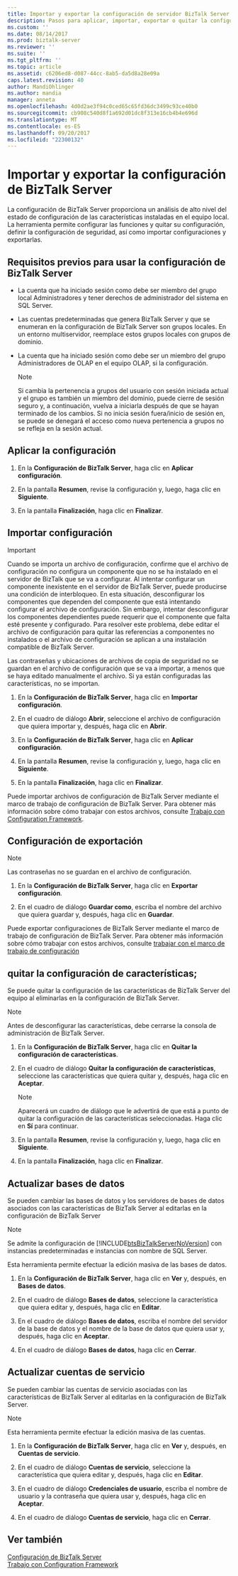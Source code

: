 ```yaml
---
title: Importar y exportar la configuración de servidor BizTalk Server | Documentos de Microsoft
description: Pasos para aplicar, importar, exportar o quitar la configuración de los componentes y actualizar las bases de datos y las cuentas de servicio de BizTalk Server
ms.custom: ''
ms.date: 08/14/2017
ms.prod: biztalk-server
ms.reviewer: ''
ms.suite: ''
ms.tgt_pltfrm: ''
ms.topic: article
ms.assetid: c6206ed8-d087-44cc-8ab5-da5d8a28e09a
caps.latest.revision: 40
author: MandiOhlinger
ms.author: mandia
manager: anneta
ms.openlocfilehash: 4d0d2ae3f94c0ced65c65fd36dc3499c93ce40b0
ms.sourcegitcommit: cb908c540d8f1a692d01dc8f313e16cb4b4e696d
ms.translationtype: MT
ms.contentlocale: es-ES
ms.lasthandoff: 09/20/2017
ms.locfileid: "22300132"
---
```

# <a name="import-and-export-biztalk-server-configuration"></a>Importar y exportar la configuración de BizTalk Server
La configuración de BizTalk Server proporciona un análisis de alto nivel del estado de configuración de las características instaladas en el equipo local. La herramienta permite configurar las funciones y quitar su configuración, definir la configuración de seguridad, así como importar configuraciones y exportarlas.  
  
## <a name="prerequisites-to-use-the-biztalk-server-configuration"></a>Requisitos previos para usar la configuración de BizTalk Server  
   
-   La cuenta que ha iniciado sesión como debe ser miembro del grupo local Administradores y tener derechos de administrador del sistema en SQL Server.  
  
-   Las cuentas predeterminadas que genera BizTalk Server y que se enumeran en la configuración de BizTalk Server son grupos locales. En un entorno multiservidor, reemplace estos grupos locales con grupos de dominio.  
  
-   La cuenta que ha iniciado sesión como debe ser un miembro del grupo Administradores de OLAP en el equipo OLAP, si la configuración.  
  
    > [!NOTE]
    >  Si cambia la pertenencia a grupos del usuario con sesión iniciada actual y el grupo es también un miembro del dominio, puede cierre de sesión seguro y, a continuación, vuelva a iniciarla después de que se hayan terminado de los cambios. Si no inicia sesión fuera/inicio de sesión en, se puede se denegará el acceso como nueva pertenencia a grupos no se refleja en la sesión actual.  
  
## <a name="apply-the-configuration"></a>Aplicar la configuración  
  
1.  En la **Configuración de BizTalk Server**, haga clic en **Aplicar configuración**.  
  
2.  En la pantalla **Resumen**, revise la configuración y, luego, haga clic en **Siguiente**.  
  
3.  En la pantalla **Finalización**, haga clic en **Finalizar**.  
  
## <a name="import-configuration"></a>Importar configuración

> [!IMPORTANT]
> Cuando se importa un archivo de configuración, confirme que el archivo de configuración no configura un componente que no se ha instalado en el servidor de BizTalk que se va a configurar. Al intentar configurar un componente inexistente en el servidor de BizTalk Server, puede producirse una condición de interbloqueo. En esta situación, desconfigurar los componentes que dependen del componente que está intentando configurar el archivo de configuración. Sin embargo, intentar desconfigurar los componentes dependientes puede requerir que el componente que falta esté presente y configurado. Para resolver este problema, debe editar el archivo de configuración para quitar las referencias a componentes no instalados o el archivo de configuración se aplican a una instalación compatible de BizTalk Server.  
> 
>  Las contraseñas y ubicaciones de archivos de copia de seguridad no se guardan en el archivo de configuración que se va a importar, a menos que se haya editado manualmente el archivo. Si ya están configuradas las características, no se importan.  
  
  
1.  En la **Configuración de BizTalk Server**, haga clic en **Importar configuración**.  
  
2.  En el cuadro de diálogo **Abrir**, seleccione el archivo de configuración que quiera importar y, después, haga clic en **Abrir**.  
  
3.  En la **Configuración de BizTalk Server**, haga clic en **Aplicar configuración**.  
  
4.  En la pantalla **Resumen**, revise la configuración y, luego, haga clic en **Siguiente**.  
  
5.  En la pantalla **Finalización**, haga clic en **Finalizar**.  

Puede importar archivos de configuración de BizTalk Server mediante el marco de trabajo de configuración de BizTalk Server. Para obtener más información sobre cómo trabajar con estos archivos, consulte [Trabajo con Configuration Framework](../install-and-config-guides/working-with-the-configuration-framework.md).  
  
## <a name="export-configuration"></a>Configuración de exportación

> [!NOTE]
>  Las contraseñas no se guardan en el archivo de configuración.    
 
1.  En la **Configuración de BizTalk Server**, haga clic en **Exportar configuración**.  
  
2.  En el cuadro de diálogo **Guardar como**, escriba el nombre del archivo que quiera guardar y, después, haga clic en **Guardar**.  

 Puede exportar configuraciones de BizTalk Server mediante el marco de trabajo de configuración de BizTalk Server. Para obtener más información sobre cómo trabajar con estos archivos, consulte [trabajar con el marco de trabajo de configuración](../install-and-config-guides/working-with-the-configuration-framework.md)  
  
## <a name="unconfigure-features"></a>quitar la configuración de características;  
 Se puede quitar la configuración de las características de BizTalk Server del equipo al eliminarlas en la configuración de BizTalk Server.  
  
> [!NOTE]
>  Antes de desconfigurar las características, debe cerrarse la consola de administración de BizTalk Server.  
  
 
1.  En la **Configuración de BizTalk Server**, haga clic en **Quitar la configuración de características**.  
  
2.  En el cuadro de diálogo **Quitar la configuración de características**, seleccione las características que quiera quitar y, después, haga clic en **Aceptar**.  
  
    > [!NOTE]
    >  Aparecerá un cuadro de diálogo que le advertirá de que está a punto de quitar la configuración de las características seleccionadas. Haga clic en **Sí** para continuar.  
  
3.  En la pantalla **Resumen**, revise la configuración y, luego, haga clic en **Siguiente**.  
  
4.  En la pantalla **Finalización**, haga clic en **Finalizar**.  
  
## <a name="update-databases"></a>Actualizar bases de datos  
 Se pueden cambiar las bases de datos y los servidores de bases de datos asociados con las características de BizTalk Server al editarlas en la configuración de BizTalk Server  
  
> [!NOTE]
>  Se admite la configuración de [!INCLUDE[btsBizTalkServerNoVersion](../includes/btsbiztalkservernoversion-md.md)] con instancias predeterminadas e instancias con nombre de SQL Server.  
> 
>  Esta herramienta permite efectuar la edición masiva de las bases de datos.  
  
 
1.  En la **Configuración de BizTalk Server**, haga clic en **Ver** y, después, en **Bases de datos**.  
  
2.  En el cuadro de diálogo **Bases de datos**, seleccione la característica que quiera editar y, después, haga clic en **Editar**.  
  
3.  En el cuadro de diálogo **Bases de datos**, escriba el nombre del servidor de la base de datos y el nombre de la base de datos que quiera usar y, después, haga clic en **Aceptar**.  
  
4.  En el cuadro de diálogo **Bases de datos**, haga clic en **Cerrar**.  
  
## <a name="update-service-accounts"></a>Actualizar cuentas de servicio  
 Se pueden cambiar las cuentas de servicio asociadas con las características de BizTalk Server al editarlas en la configuración de BizTalk Server.  
  
> [!NOTE]
>  Esta herramienta permite efectuar la edición masiva de las cuentas.  
  
1.  En la **Configuración de BizTalk Server**, haga clic en **Ver** y, después, en **Cuentas de servicio**.  
  
2.  En el cuadro de diálogo **Cuentas de servicio**, seleccione la característica que quiera editar y, después, haga clic en **Editar**.  
  
3.  En el cuadro de diálogo **Credenciales de usuario**, escriba el nombre de usuario y la contraseña que quiera usar y, después, haga clic en **Aceptar**.  
  
4.  En el cuadro de diálogo **Cuentas de servicio**, haga clic en **Cerrar**.  
  
## <a name="see-also"></a>Ver también  
 [Configuración de BizTalk Server](../install-and-config-guides/configure-biztalk-server.md)   
 [Trabajo con Configuration Framework](../install-and-config-guides/working-with-the-configuration-framework.md)   